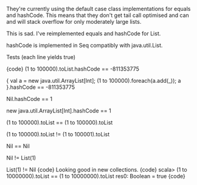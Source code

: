 They're currently using the default case class implementations for equals and hashCode. This means that they don't get tail call optimised and can and will stack overflow for only moderately large lists.

This is sad.
I've reimplemented equals and hashCode for List.

hashCode is implemented in Seq compatibly with java.util.List.

Tests (each line yields true)

{code}
(1 to 100000).toList.hashCode == -811353775

{ val a = new java.util.ArrayList[Int]; (1 to 100000).foreach(a.add(_)); a }.hashCode == -811353775

Nil.hashCode == 1

new java.util.ArrayList[Int].hashCode == 1

(1 to 100000).toList == (1 to 100000).toList

(1 to 100000).toList != (1 to 100001).toList

Nil == Nil

Nil != List(1)

List(1) != Nil
{code}
Looking good in new collections.
{code}
scala> (1 to 10000000).toList == (1 to 10000000).toList
res0: Boolean = true
{code}
